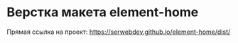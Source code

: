 # Верстка макета element-home
Прямая ссылка на проект: https://serwebdev.github.io/element-home/dist/
